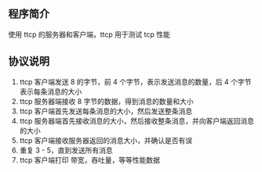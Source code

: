 
## 程序简介
使用 ttcp 的服务器和客户端，ttcp 用于测试 tcp 性能

## 协议说明
1. ttcp 客户端发送 8 的字节，前 4 个字节，表示发送消息的数量，后 4 个字节表示每条消息的大小
2. ttcp 服务器端接收 8 字节的数据，得到消息的数量和大小
3. ttcp 客户端首先发送每条消息的大小，然后发送整条消息
4. ttcp 服务器端首先接收消息的大小，然后接收整条消息，并向客户端返回消息的大小
5. ttcp 客户端接收服务器返回的消息大小，并确认是否有误
6. 重复 3 - 5，直到发送所有消息
7. ttcp 客户端打印 带宽，吞吐量，等等性能数据

